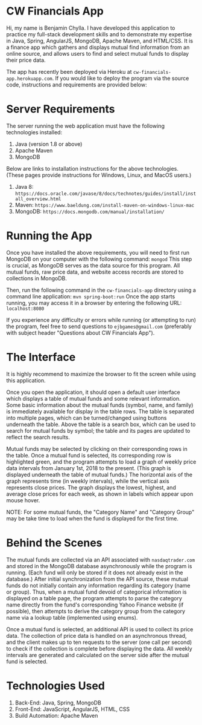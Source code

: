 # CW Financials App
Hi, my name is Benjamin Chylla. I have developed this application to practice my full-stack development skills and to demonstrate my expertise in Java, Spring, AngularJS, MongoDB, Apache Maven, and HTML/CSS. It is a finance app which gathers and displays mutual find information from an online source, and allows users to find and select mutual funds to display their price data.

The app has recently been deployed via Heroku at `cw-financials-app.herokuapp.com`. If you would like to deploy the program via the source code, instructions and requirements are provided below:

# Server Requirements
The server running the web application must have the following technologies installed:  
1. Java (version 1.8 or above)  
2. Apache Maven  
3. MongoDB  

Below are links to installation instructions for the above technologies. (These pages provide instructions for Windows, Linux, and MacOS users.)  
1. Java 8: `https://docs.oracle.com/javase/8/docs/technotes/guides/install/install_overview.html`  
2. Maven: `https://www.baeldung.com/install-maven-on-windows-linux-mac`  
3. MongoDB: `https://docs.mongodb.com/manual/installation/`  

# Running the App
Once you have installed the above requirements, you will need to first run MongoDB on your computer with the following command:
```mongod```
This step is crucial, as MongoDB serves as the data source for this program. All mutual funds, raw price data, and website access records are stored to collections in MongoDB.  

Then, run the following command in the `cw-financials-app` directory using a command line application: 
```mvn spring-boot:run```
Once the app starts running, you may access it in a browser by entering the following URL:
```localhost:8080```

If you experience any difficulty or errors while running (or attempting to run) the program, feel free to send questions to `ejbgames@gmail.com` (preferably with subject header "Questions about CW Financials App").

# The Interface
It is highly recommend to maximize the browser to fit the screen while using this application.  

Once you open the application, it should open a default user interface which displays a table of mutual funds and some relevant information. Some basic information about the mutual funds (symbol, name, and family) is immediately available for display in the table rows. The table is separated into multiple pages, which can be turned/changed using buttons underneath the table. Above the table is a search box, which can be used to search for mutual funds by symbol; the table and its pages are updated to reflect the search results.  

Mutual funds may be selected by clicking on their corresponding rows in the table. Once a mutual fund is selected, its corresponding row is highlighted green, and the program attempts to load a graph of weekly price data intervals from January 1st, 2018 to the present. (This graph is displayed underneath the table of mutual funds.) The horizontal axis of the graph represents time (in weekly intervals), while the vertical axis represents close prices. The graph displays the lowest, highest, and average close prices for each week, as shown in labels which appear upon mouse hover.  

NOTE: For some mutual funds, the "Category Name" and "Category Group" may be take time to load when the fund is displayed for the first time.

# Behind the Scenes
The mutual funds are collected via an API associated with `nasdaqtrader.com` and stored in the MongoDB database asynchronously while the program is running. (Each fund will only be stored if it does not already exist in the database.) After initial synchronization from the API source, these mutual funds do not initially contain any information regarding its category (name or group). Thus, when a mutual fund devoid of categorical information is displayed on a table page, the program attempts to parse the category name directly from the fund's corresponding Yahoo Finance website (if possible), then attempts to derive the category group from the category name via a lookup table (implemented using enums).  

Once a mutual fund is selected, an additional API is used to collect its price data. The collection of price data is handled on an asynchronous thread, and the client makes up to ten requests to the server (one call per second) to check if the collection is complete before displaying the data. All weekly intervals are generated and calculated on the server side after the mutual fund is selected.

# Technologies Used
1. Back-End: Java, Spring, MongoDB  
2. Front-End: JavaScript, AngularJS, HTML, CSS  
3. Build Automation: Apache Maven  

